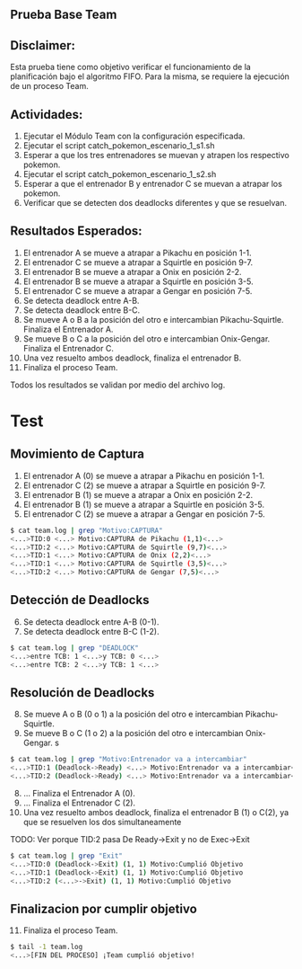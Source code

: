 ## Prueba Base Team

## Disclaimer:

Esta prueba tiene como objetivo verificar el funcionamiento de la planificación bajo el algoritmo FIFO. Para la misma, se requiere la ejecución de un proceso Team.

## Actividades:

1) Ejecutar el Módulo Team con la configuración especificada.
2) Ejecutar el script catch_pokemon_escenario_1_s1.sh
3) Esperar a que los tres entrenadores se muevan y atrapen los respectivo pokemon.
4) Ejecutar el script catch_pokemon_escenario_1_s2.sh
5) Esperar a que el entrenador B y entrenador C se muevan a atrapar los pokemon.
6) Verificar que se detecten dos deadlocks diferentes y que se resuelvan.

## Resultados Esperados:

1) El entrenador A se mueve a atrapar a Pikachu en posición 1-1.
2) El entrenador C se mueve a atrapar a Squirtle en posición 9-7.
3) El entrenador B se mueve a atrapar a Onix en posición 2-2.
4) El entrenador B se mueve a atrapar a Squirtle en posición 3-5.
5) El entrenador C se mueve a atrapar a Gengar en posición 7-5.
6) Se detecta deadlock entre A-B.
7) Se detecta deadlock entre B-C.
8) Se mueve A o B a la posición del otro e intercambian Pikachu-Squirtle. Finaliza el Entrenador A.
9) Se mueve B o C a la posición del otro e intercambian Onix-Gengar. Finaliza el Entrenador C.
10) Una vez resuelto ambos deadlock, finaliza el entrenador B.
11) Finaliza el proceso Team.

Todos los resultados se validan por medio del archivo log.


# Test

## Movimiento de Captura

1) El entrenador A (0) se mueve a atrapar a Pikachu en posición 1-1.
2) El entrenador C (2) se mueve a atrapar a Squirtle en posición 9-7.
3) El entrenador B (1) se mueve a atrapar a Onix en posición 2-2.
4) El entrenador B (1) se mueve a atrapar a Squirtle en posición 3-5.
5) El entrenador C (2) se mueve a atrapar a Gengar en posición 7-5.

```bash
$ cat team.log | grep "Motivo:CAPTURA"
<...>TID:0 <...> Motivo:CAPTURA de Pikachu (1,1)<...>
<...>TID:2 <...> Motivo:CAPTURA de Squirtle (9,7)<...>
<...>TID:1 <...> Motivo:CAPTURA de Onix (2,2)<...>
<...>TID:1 <...> Motivo:CAPTURA de Squirtle (3,5)<...>
<...>TID:2 <...> Motivo:CAPTURA de Gengar (7,5)<...>
```


## Detección de Deadlocks

6) Se detecta deadlock entre A-B (0-1).
7) Se detecta deadlock entre B-C (1-2).

```bash
$ cat team.log | grep "DEADLOCK"
<...>entre TCB: 1 <...>y TCB: 0 <...>
<...>entre TCB: 2 <...>y TCB: 1 <...>
```


## Resolución de Deadlocks

8) Se mueve A o B (0 o 1) a la posición del otro e intercambian Pikachu-Squirtle. 
9) Se mueve B o C (1 o 2) a la posición del otro e intercambian Onix-Gengar. s

```bash
$ cat team.log | grep "Motivo:Entrenador va a intercambiar"
<...>TID:1 (Deadlock->Ready) <...> Motivo:Entrenador va a intercambiar<...>
<...>TID:2 (Deadlock->Ready) <...> Motivo:Entrenador va a intercambiar<...>
```

8) ... Finaliza el Entrenador A (0).
9) ... Finaliza el Entrenador C (2).
10) Una vez resuelto ambos deadlock, finaliza el entrenador B (1) o C(2), ya que se resuelven los dos simultaneamente
    
TODO: Ver porque TID:2 pasa De Ready->Exit y no de Exec->Exit
```bash
$ cat team.log | grep "Exit"
<...>TID:0 (Deadlock->Exit) (1, 1) Motivo:Cumplió Objetivo
<...>TID:1 (Deadlock->Exit) (1, 1) Motivo:Cumplió Objetivo
<...>TID:2 (<...>->Exit) (1, 1) Motivo:Cumplió Objetivo
```

## Finalizacion por cumplir objetivo

11) Finaliza el proceso Team.

```bash
$ tail -1 team.log
<...>[FIN DEL PROCESO] ¡Team cumplió objetivo!
```
